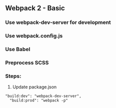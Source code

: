 ## Webpack 2 - Basic

### Use webpack-dev-server for development
### Use webpack.config.js
### Use Babel
### Preprocess SCSS

### Steps:
1. Update package.json
  ```
  "build:dev": "webpack-dev-server",
    "build:prod": "webpack -p"
  ```